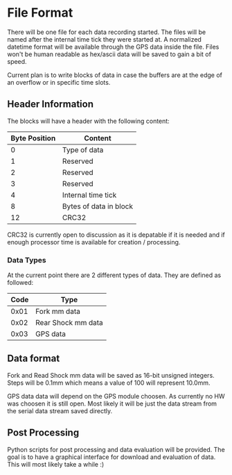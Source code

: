 # File Format


There will be one file for each data recording started. The files will be named after the internal time tick they were started at. A normalized datetime format will be available through the GPS data inside the file. Files won't be human readable as hex/ascii data will be saved to gain a bit of speed.

Current plan is to write blocks of data in case the buffers are at the edge of an overflow or in specific time slots.

## Header Information

The blocks will have a header with the following content:

Byte Position | Content
--------------|---------
0 | Type of data 
1 | Reserved
2 | Reserved
3 | Reserved
4 | Internal time tick
8 | Bytes of data in block
12 | CRC32

CRC32 is currently open to discussion as it is depatable if it is needed and if enough processor time is available for creation / processing.


### Data Types

At the current point there are 2 different types of data. They are defined as followed:

Code | Type
-----|-----
0x01 | Fork mm data
0x02 | Rear Shock mm data
0x03 | GPS data

## Data format

Fork and Read Shock mm data will be saved as 16-bit unsigned integers. Steps will be 0.1mm which means a value of 100 will represent 10.0mm.

GPS data data will depend on the GPS module choosen. As currently no HW was choosen it is still open. Most likely it will be just the data stream from the serial data stream saved directly.


## Post Processing

Python scripts for post processing and data evaluation will be provided. The goal is to have a graphical interface for download and evaluation of data. This will most likely take a while :)






